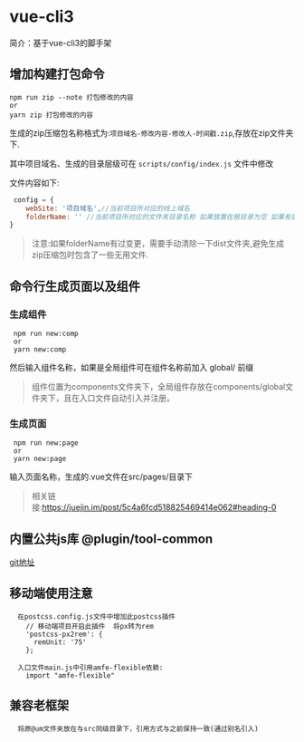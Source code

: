 # vue-cli3

简介：基于vue-cli3的脚手架

## 增加构建打包命令
```
npm run zip --note 打包修改的内容
or
yarn zip 打包修改的内容
```
生成的zip压缩包名称格式为:`项目域名-修改内容-修改人-时间戳.zip`,存放在zip文件夹下. 

其中项目域名、生成的目录层级可在 `scripts/config/index.js` 文件中修改

文件内容如下:
```javascript
 config = {
    webSite: '项目域名',//当前项目所对应的线上域名
    folderName: '' //当前项目所对应的文件夹目录名称 如果放置在根目录为空 如果有层级则如:/pagesV2/User/DriverList/  不要有空格
}
```
> 注意:如果folderName有过变更，需要手动清除一下dist文件夹,避免生成zip压缩包时包含了一些无用文件.

## 命令行生成页面以及组件

### 生成组件
```
 npm run new:comp  
 or 
 yarn new:comp
```
然后输入组件名称，如果是全局组件可在组件名称前加入 global/ 前缀

> 组件位置为components文件夹下，全局组件存放在components/global文件夹下，且在入口文件自动引入并注册。

### 生成页面

```
 npm run new:page  
 or 
 yarn new:page
```
输入页面名称，生成的.vue文件在src/pages/目录下

> 相关链接:https://juejin.im/post/5c4a6fcd518825469414e062#heading-0

## 内置公共js库   @plugin/tool-common

[git地址](https://uugit.uupt.com/Web/PubLibs/UUPT.Bomb/UUPT.Bomb.Materials/tree/master/plugins/mobile/business/common)

## 移动端使用注意
```
  在postcss.config.js文件中增加此postcss插件
    // 移动端项目开启此插件  将px转为rem
    'postcss-px2rem': {
      remUnit: '75'
    };

  入口文件main.js中引用amfe-flexible依赖:
    import "amfe-flexible"

```

## 兼容老框架
```
  将原@um文件夹放在与src同级目录下，引用方式与之前保持一致(通过别名引入)
```


